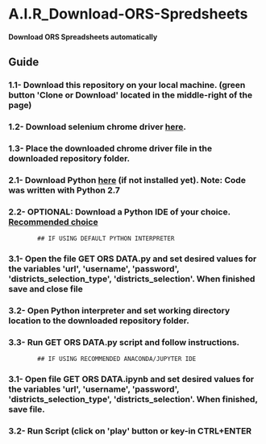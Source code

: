 # A.I.R_Download-ORS-Spredsheets
#### Download ORS Spreadsheets automatically

## Guide
### 1.1- Download this repository on your local machine. (green button 'Clone or Download' located in the middle-right of the page)
### 1.2- Download selenium chrome driver [here](https://sites.google.com/a/chromium.org/chromedriver/downloads). 
### 1.3- Place the downloaded chrome driver file in the downloaded repository folder.
### 2.1- Download Python [here](https://www.python.org/downloads/) (if not installed yet). Note: Code was written with Python 2.7
### 2.2- OPTIONAL: Download a Python IDE of your choice. [Recommended choice](https://www.continuum.io/downloads)
            ## IF USING DEFAULT PYTHON INTERPRETER 
### 3.1- Open the file GET ORS DATA.py and set desired values for the variables 'url', 'username', 'password', 'districts_selection_type', 'districts_selection'. When finished save and close file
### 3.2- Open Python interpreter and set working directory location to the downloaded repository folder.
### 3.3- Run GET ORS DATA.py script and follow instructions.
            ## IF USING RECOMMENDED ANACONDA/JUPYTER IDE 
### 3.1- Open file GET ORS DATA.ipynb and set desired values for the variables 'url', 'username', 'password', 'districts_selection_type', 'districts_selection'. When finished, save file.
### 3.2- Run Script (click on 'play' button or key-in CTRL+ENTER
